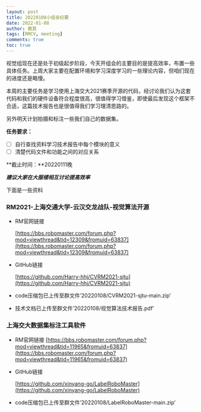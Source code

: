 ```yaml
---
layout: post
title: 20220108小组会纪要
date: 2022-01-08
author: 鹿其
tags: [RMCV, meeting]
comments: true
toc: true
---
```

视觉组现在还是处于初级起步阶段，今天开组会的主要目的是提高效率，布置一些具体任务。上周大家主要在配置环境和学习深度学习的一些理论内容，但咱们现在的进度还是略慢。

本周的主要任务是学习使用上海交大2021赛季开源的代码，经讨论我们认为这套代码和我们的硬件设备符合程度很高，很值得学习借鉴，即使最后发现这个框架不合适，这篇技术报告也是很值得我们学习理清思路的。

另外明天计划拍摄和标注一些我们自己的数据集。

**任务要求：**

- [ ]  自行查找资料学习技术报告中每个模块的意义
- [ ]  清楚代码文件和功能之间的对应关系

**截止时间：**20220111晚

***建议大家在大服楼相互讨论提高效率***

下面是一些资料

### RM2021-上海交通大学-云汉交龙战队-视觉算法开源

- RM官网链接
    
    [https://bbs.robomaster.com/forum.php?mod=viewthread&tid=12309&fromuid=63837](https://bbs.robomaster.com/forum.php?mod=viewthread&tid=12309&fromuid=63837)
    
- GitHub链接
    
    [https://github.com/Harry-hhj/CVRM2021-sjtu](https://github.com/Harry-hhj/CVRM2021-sjtu)
    
- code压缩包已上传至群文件’20220108/CVRM2021-sjtu-main.zip’
- 技术文档已上传至群文件’20220108/视觉算法技术报告.pdf’

### 上海交大数据集标注工具软件

- RM官网链接
[https://bbs.robomaster.com/forum.php?mod=viewthread&tid=11965&fromuid=63837](https://bbs.robomaster.com/forum.php?mod=viewthread&tid=11965&fromuid=63837)
- GitHub链接
    
    [https://github.com/xinyang-go/LabelRoboMaster](https://github.com/xinyang-go/LabelRoboMaster)
    
- code压缩包已上传至群文件’20220108/LabelRoboMaster-main.zip’
